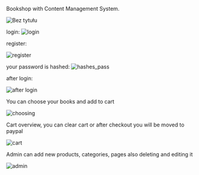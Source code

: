 Bookshop with Content Management System.

![Bez tytułu](https://user-images.githubusercontent.com/43113913/89798149-1f655500-db2c-11ea-8069-cec5bbdd3e94.png)

login:
![login](https://user-images.githubusercontent.com/43113913/89798205-2d1ada80-db2c-11ea-848e-0be1cdf28a7e.png)

register:

![register](https://user-images.githubusercontent.com/43113913/89798240-386e0600-db2c-11ea-8a76-92e7b359a906.png)

your password is hashed: 
![hashes_pass](https://user-images.githubusercontent.com/43113913/89798295-49b71280-db2c-11ea-94fe-1aed589f4d63.png)

after login:

![after login](https://user-images.githubusercontent.com/43113913/89798371-63585a00-db2c-11ea-964d-5f0ff33350b2.png)

You can choose your books and add to cart

![choosing](https://user-images.githubusercontent.com/43113913/89798425-7539fd00-db2c-11ea-977d-1b2dcd6a3750.png)

Cart overview, you can clear cart or after checkout you will be moved to paypal

![cart](https://user-images.githubusercontent.com/43113913/89798576-a0245100-db2c-11ea-999b-59a15ee1230f.png)

Admin can add new products, categories, pages also deleting and editing it

![admin](https://user-images.githubusercontent.com/43113913/89798728-d661d080-db2c-11ea-9ab6-bd01b56aaf27.png)





